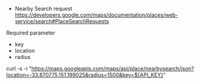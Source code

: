 
- Nearby Search request
https://developers.google.com/maps/documentation/places/web-service/search#PlaceSearchRequests

Required parameter
- key
- location
- radius

curl -s -i "https://maps.googleapis.com/maps/api/place/nearbysearch/json?location=-33.870775,151.199025&radius=1500&key=${API_KEY}"

